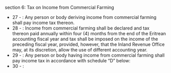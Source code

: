 section 6: Tax on Income from Commercial Farming

<ul>
			<li>27 - : Any person or body deriving income from commercial farming shall pay income tax thereon. <ul>
			</ul></li>			<li>28 - : Income from commercial farming shall be declared and tax thereon paid annually within four (4) months from the end of the Eritrean accounting fiscal year and tax shall be imposed on the income of the preceding fiscal year, provided, however, that the Inland Revenue Office may, at its discretion, allow the use of different accounting year. <ul>
			</ul></li>			<li>29 - : Any person or body having income from commercial farming shall pay income tax in accordance with schedule “D” below: <ul>
			</ul></li>			<li>30 - : <ul>
			</ul></li></ul>